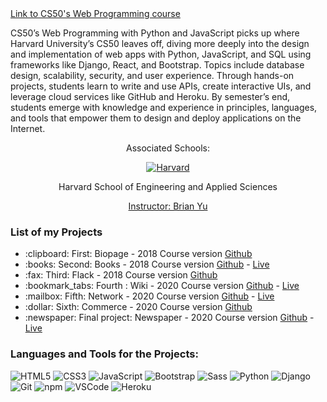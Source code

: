 <a href="https://cs50.harvard.edu/web/2020/">
  Link to CS50's Web Programming course 
</a>

CS50’s Web Programming with Python and JavaScript picks up where Harvard University’s CS50 leaves off, diving more deeply into the design and implementation of web apps with Python, JavaScript, and SQL using frameworks like Django, React, and Bootstrap. Topics include database design, scalability, security, and user experience. Through hands-on projects, students learn to write and use APIs, create interactive UIs, and leverage cloud services like GitHub and Heroku. By semester’s end, students emerge with knowledge and experience in principles, languages, and tools that empower them to design and deploy applications on the Internet.


<div align="center">
  <p>Associated Schools:</p>
  <a href="#">
    <img alt="Harvard" src="https://online-learning.harvard.edu/sites/default/files/shields/harvard-engineering.png" />
  </a>
  <p>Harvard School of Engineering and Applied Sciences</p>
  <a href="https://brianyu.me/">Instructor: Brian Yu </a>
</div>

### List of my Projects
<ul>
  <li>:clipboard: First: Biopage - 2018 Course version <a href="https://github.com/LeoZorzoli/Biopage">Github</a></li>
  <li>:books: Second: Books - 2018 Course version <a href="https://github.com/LeoZorzoli/Books">Github</a> - <a href="https://leo-books.herokuapp.com/">Live</a></li>
  <li>:fax: Third: Flack - 2018 Course version <a href="https://github.com/LeoZorzoli/Flack">Github</a></li>
  <li>:bookmark_tabs: Fourth : Wiki - 2020 Course version <a href="https://github.com/LeoZorzoli/Wiki">Github</a> - <a href="https://leo-wiki.herokuapp.com/">Live</a></li>
  <li>:mailbox: Fifth: Network - 2020 Course version <a href="https://github.com/LeoZorzoli/Network">Github</a> - <a href="https://leo-network.herokuapp.com/">Live</a></li>
  <li>:dollar: Sixth: Commerce - 2020 Course version <a href="https://github.com/LeoZorzoli/Commerce">Github</a></li>
  <li>:newspaper: Final project: Newspaper - 2020 Course version <a href="https://github.com/LeoZorzoli/Newspaper">Github</a> - <a href="https://leo-newspaper.herokuapp.com/">Live</a></li>
</ul>

### Languages and Tools for the Projects: 

  ![HTML5](https://img.shields.io/badge/-HTML5-E34F26?style=flat-square&logo=html5&logoColor=white)
  ![CSS3](https://img.shields.io/badge/-CSS3-549FDE?style=flat-square&logo=css3&logoColor=white)
  ![JavaScript](https://img.shields.io/badge/-JavaScript-F7B93E?style=flat-square&logo=javascript&logoColor=fff)
  ![Bootstrap](https://img.shields.io/badge/-Bootstrap-purple?style=flat-square&logo=bootstrap&logoColor=white)
  ![Sass](https://img.shields.io/badge/-Sass-f043ca?style=flat-square&logo=sass&logoColor=white)
  ![Python](https://img.shields.io/badge/-Python-blue?style=flat-square&logo=python&logoColor=white)
  ![Django](https://img.shields.io/badge/-Django-2c852f?style=flat-square&logo=django&logoColor=white)
  ![Git](https://img.shields.io/badge/-Git-F05032?style=flat-square&logo=git&logoColor=white)
  ![npm](https://img.shields.io/badge/-NPM-CB3837?style=flat-square&logo=npm&logoColor=white)
  ![VSCode](https://img.shields.io/badge/-VSCode-0085D1?style=flat-square&logo=visual-studio-code&logoColor=white)
  ![Heroku](https://img.shields.io/badge/-Heroku-430098?style=flat-square&logo=heroku&logoColor=white)

